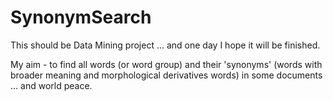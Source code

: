 SynonymSearch
=============

This should be Data Mining project ... and one day I hope it will be finished.

My aim - to find all words (or word group) and their 'synonyms' (words with broader meaning and morphological derivatives words) in some documents ... and world peace. 
